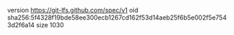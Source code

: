 version https://git-lfs.github.com/spec/v1
oid sha256:5f4328f19bde58ee300ecb1267cd162f53d14aeb25f6b5e002f5e7543d2f6a14
size 1030
